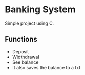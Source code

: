 # Banking System

Simple project using C.

## Functions

- Deposit
- Widthdrawal
- See balance
- It also saves the balance to a txt
